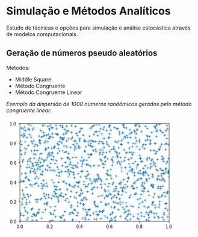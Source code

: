 # Simulação e Métodos Analíticos
Estudo de técnicas e opções para simulação e análise estocástica através de modelos computacionais. 

## Geração de números pseudo aleatórios
Métodos:

* Middle Square 
* Método Congruente 
* Método Congruente Linear

*Exemplo da dispersão de 1000 números randômicos gerados pelo método congruente linear:*

<img src="Simulação\assets\dispersao_dos_numeros_randomicos.png" alt="MarineGEO circle logo" style="height: 300px; width:450px;"/>